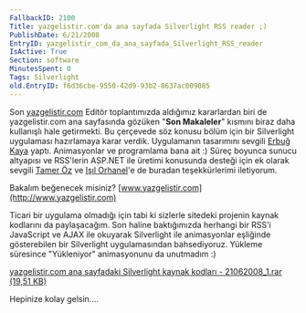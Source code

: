 ```yaml
---
FallbackID: 2100
Title: yazgelistir.com'da ana sayfada Silverlight RSS reader ;)
PublishDate: 6/21/2008
EntryID: yazgelistir_com_da_ana_sayfada_Silverlight_RSS_reader
IsActive: True
Section: software
MinutesSpent: 0
Tags: Silverlight
old.EntryID: f6d36cbe-9550-42d9-93b2-8637ac009085
---
```

Son [yazgelistir.com](http://www.yazgelistir.com/) Editör toplantımızda
aldığımız kararlardan biri de yazgelistir.com ana sayfasında gözüken
"**Son Makaleler**" kısmını biraz daha kullanışlı hale getirmekti. Bu
çerçevede söz konusu bölüm için bir Silverlight uygulaması hazırlamaya
karar verdik. Uygulamanın tasarımını sevgili [Erbuğ
Kaya](http://www.erbugkaya.com/) yaptı. Animasyonlar ve programlama bana
ait :) Süreç boyunca sunucu altyapısı ve RSS'lerin ASP.NET ile üretimi
konusunda desteği için ek olarak sevgili [Tamer
Öz](http://www.tameroz.com/) ve [Işıl
Orhanel](http://www.isilorhanel.net/)'e de buradan teşekkürlerimi
iletiyorum.

Bakalım beğenecek misiniz?
[www.yazgelistir.com](http://www.yazgelistir.com)

Ticari bir uygulama olmadığı için tabi ki sizlerle sitedeki projenin
kaynak kodlarını da paylaşacağım. Son haline baktığımızda herhangi bir
RSS'i JavaScript ve AJAX ile okuyarak Silverlight ile animasyonlar
eşliğinde gösterebilen bir Silverlight uygulamasından bahsediyoruz.
Yükleme süresince "Yükleniyor" animasyonunu da unutmadım :)

[yazgelistir.com ana sayfadaki Silverlight kaynak kodları -
21062008\_1.rar (19,51
KB)](http://cdn.daron.yondem.com/assets/2100/21062008_1.rar)

Hepinize kolay gelsin....


